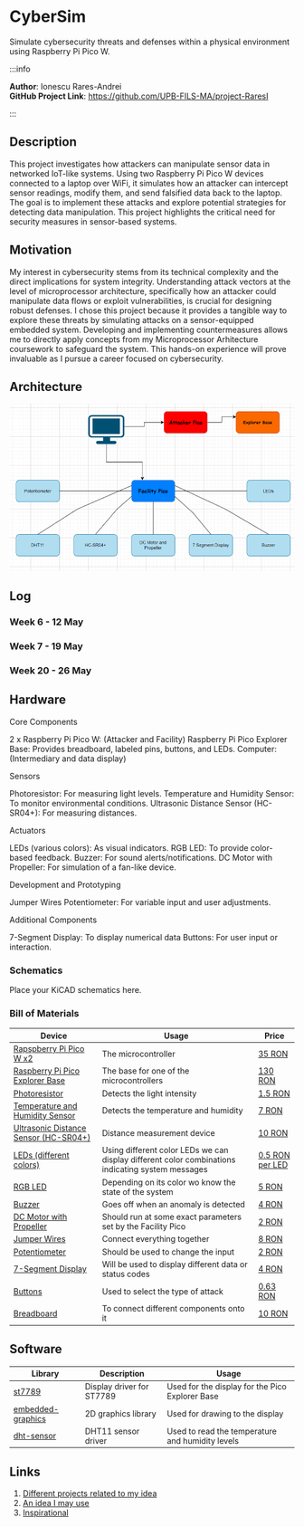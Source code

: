 # CyberSim
Simulate cybersecurity threats and defenses within a physical environment using Raspberry Pi Pico W.

:::info 

**Author**: Ionescu Rares-Andrei \
**GitHub Project Link**: https://github.com/UPB-FILS-MA/project-RaresI

:::

## Description

This project investigates how attackers can manipulate sensor data in networked IoT-like systems.  Using two Raspberry Pi Pico W devices connected to a laptop over WiFi, it simulates how an attacker can intercept sensor readings, modify them, and send falsified data back to the laptop. The goal is to implement these attacks and explore potential strategies for detecting data manipulation. This project highlights the critical need for security measures in sensor-based systems.

## Motivation

My interest in cybersecurity stems from its technical complexity and the direct implications for system integrity.  Understanding attack vectors at the level of microprocessor architecture, specifically how an attacker could manipulate data flows or exploit vulnerabilities, is crucial for designing robust defenses.  I chose this project because it provides a tangible way to explore these threats by simulating attacks on a sensor-equipped embedded system. Developing and implementing countermeasures allows me to directly apply concepts from my Microprocessor Arhitecture coursework to safeguard the system. This hands-on experience will prove invaluable as I pursue a career focused on cybersecurity.

## Architecture 

![architecture](architecture.png)

## Log

<!-- write every week your progress here -->

### Week 6 - 12 May

### Week 7 - 19 May

### Week 20 - 26 May

## Hardware

Core Components

2 x Raspberry Pi Pico W: (Attacker and Facility)
Raspberry Pi Pico Explorer Base: Provides breadboard, labeled pins, buttons, and LEDs.
Computer: (Intermediary and data display)

Sensors

Photoresistor: For measuring light levels.
Temperature and Humidity Sensor: To monitor environmental conditions.
Ultrasonic Distance Sensor (HC-SR04+): For measuring distances.

Actuators

LEDs (various colors): As visual indicators.
RGB LED: To provide color-based feedback.
Buzzer: For sound alerts/notifications.
DC Motor with Propeller: For simulation of a fan-like device.

Development and Prototyping

Jumper Wires
Potentiometer: For variable input and user adjustments.

Additional Components

7-Segment Display: To display numerical data
Buttons: For user input or interaction.

### Schematics

Place your KiCAD schematics here.

### Bill of Materials

<!-- Fill out this table with all the hardware components that you might need.

The format is 
```
| [Device](link://to/device) | This is used ... | [price](link://to/store) |

```

-->

| Device | Usage | Price |
|--------|--------|-------|
| [Rapspberry Pi Pico W x2](https://www.raspberrypi.com/documentation/microcontrollers/raspberry-pi-pico.html) | The microcontroller | [35 RON](https://www.optimusdigital.ro/en/raspberry-pi-boards/12394-raspberry-pi-pico-w.html) |
| [Raspberry Pi Pico Explorer Base](https://shop.pimoroni.com/products/pico-explorer-base?variant=32369514315859) | The base for one of the microcontrollers | [130 RON](https://ro.mouser.com/ProductDetail/397-PIM550) |
| [Photoresistor](https://components101.com/resistors/ldr-datasheet) | Detects the light intensity | [1.5 RON](https://www.optimusdigital.ro/en/others/1863-fotorezistor-tip-5528.html) |
| [Temperature and Humidity Sensor](https://www.mouser.com/datasheet/2/758/DHT11-Technical-Data-Sheet-Translated-Version-1143054.pdf) | Detects the temperature and humidity | [7 RON](https://www.optimusdigital.ro/en/temperature-sensors/99-dht11-temperature-sensor-module.html) |
| [Ultrasonic Distance Sensor (HC-SR04+)](https://www.alldatasheet.com/view.jsp?Searchword=Hcsr04&gad_source=1&gclid=Cj0KCQjwudexBhDKARIsAI-GWYUtzlbllo0qK59ZEciRPX4ooaixkCioHd7qW3eahiRhZLflTwBjznMaAm-zEALw_wcB) | Distance measurement device | [10 RON](https://ardushop.ro/ro/electronica/47-modul-senzor-ultrasonic-detector-distanta.html?gad_source=1&gclid=Cj0KCQjwudexBhDKARIsAI-GWYX_pjVdyoY5swF4wHxKcwHzeHc6-E-VAYLQRBWSBOs0_IPNZJOpLMQaAm1ZEALw_wcB) |
| [LEDs (different colors)](https://www.farnell.com/datasheets/1498852.pdf) | Using different color LEDs we can display different color combinations indicating system messages | [0.5 RON per LED](https://ardushop.ro/ro/electronica/299-led-5mm.html?search_query=LED&results=242) |
| [RGB LED](https://www.farnell.com/datasheets/3497864.pdf) | Depending on its color wo know the state of the system | [5 RON](https://ardushop.ro/ro/electronica/271-led-tricolor-cu-catod-comun.html?search_query=RGB+LED&results=249) |
| [Buzzer](https://components101.com/misc/buzzer-pinout-working-datasheet) | Goes off when an anomaly is detected | [4 RON](https://ardushop.ro/ro/electronica/194-buzzer.html?search_query=buzzer&results=16) |
| [DC Motor with Propeller](https://ardushop.ro/ro/motoare-si-drivere/437-motoras-curent-continuu.html) | Should run at some exact parameters set by the Facility Pico | [2 RON](https://ardushop.ro/ro/motoare-si-drivere/437-motoras-curent-continuu.html) |
| [Jumper Wires](https://media.digikey.com/pdf/Data%20Sheets/Digi-Key%20PDFs/Jumper_Wire_Kits.pdf) | Connect everything together | [8 RON](https://www.optimusdigital.ro/en/wires-with-connectors/12-breadboard-jumper-wire-set.html) |
| [Potentiometer](https://www.handsontec.com/dataspecs/passive/WH148%20Pot-meter.pdf) | Should be used to change the input | [2 RON](https://www.optimusdigital.ro/en/potentiometers/901-10k-wh148-variable-resistor.html) |
| [7-Segment Display](https://www.sparkfun.com/datasheets/Components/LED/7-Segment/YSD-439AR6B-35.pdf) | Will be used to display different data or status codes | [4 RON](lhttps://ardushop.ro/ro/electronica/191-display-led-4x7-segmente.html?search_query=Display+led+7+segmente&results=312) |
| [Buttons](https://components101.com/switches/push-button) | Used to select the type of attack | [0.63 RON](https://ardushop.ro/ro/home/97-buton-mic-push-button-trough-hole.html?search_query=push+button&results=30) |
| [Breadboard](https://components101.com/sites/default/files/component_datasheet/Breadboard%20Datasheet.pdfn) | To connect different components onto it | [10 RON](https://ardushop.ro/ro/electronica/33-breadboard-830.html?search_query=breadboard&results=31) |


## Software

| Library | Description | Usage |
|---------|-------------|-------|
| [st7789](https://github.com/almindor/st7789) | Display driver for ST7789 | Used for the display for the Pico Explorer Base |
| [embedded-graphics](https://github.com/embedded-graphics/embedded-graphics) | 2D graphics library | Used for drawing to the display |
| [dht-sensor](https://docs.rs/dht-sensor/latest/dht_sensor/) | DHT11 sensor driver | Used to read the temperature and humidity levels |

## Links

<!-- Add a few links that inspired you and that you think you will use for your project -->

1. [Different projects related to my idea](https://github.com/raspberrypi/pico-examples)
2. [An idea I may use](https://www.youtube.com/watch?v=e_f9p-_JWZw&ab_channel=NetworkChuck)
3. [Inspirational](https://www.raspberrypi.com/news/hacking-ikea/)
